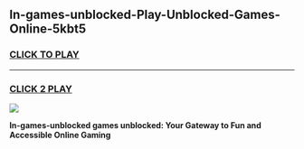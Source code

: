 
## ln-games-unblocked-Play-Unblocked-Games-Online-5kbt5
<h3>
<a href="https://premium76.site?title=ln-games-unblocked&ref=25A">CLICK TO PLAY</a></h3>
<hr>

<h3>
<a href="https://premium76.site?title=ln-games-unblocked&ref=25A">CLICK 2 PLAY</a>
  
</h3>

<a href="https://premium76.site?title=ln-games-unblocked&ref=25A"><img src="https://clearcache.store/games.png"></a>


**ln-games-unblocked games unblocked: Your Gateway to Fun and Accessible Online Gaming**
